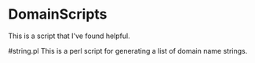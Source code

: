 # DomainScripts
This is a script that I've found helpful.

#string.pl
This is a perl script for generating a list of domain name strings.
